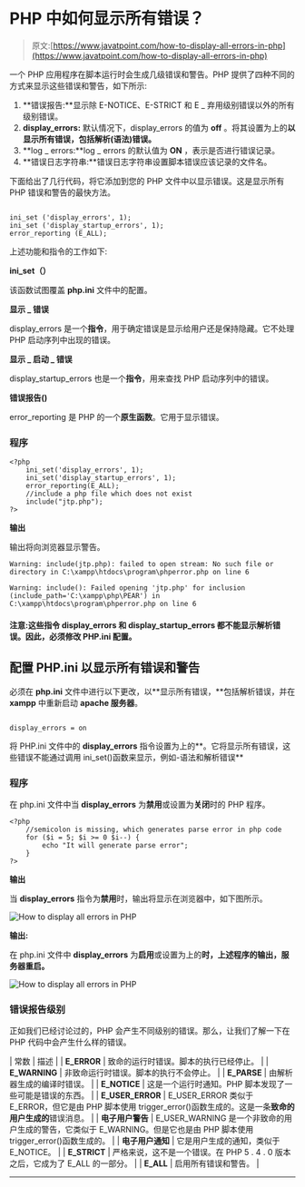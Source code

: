 # PHP 中如何显示所有错误？

> 原文:[https://www.javatpoint.com/how-to-display-all-errors-in-php](https://www.javatpoint.com/how-to-display-all-errors-in-php)

一个 PHP 应用程序在脚本运行时会生成几级错误和警告。PHP 提供了四种不同的方式来显示这些错误和警告，如下所示:

1.  **错误报告:**显示除 E-NOTICE、E-STRICT 和 E _ 弃用级别错误以外的所有级别错误。
2.  **display_errors:** 默认情况下，display_errors 的值为 **off** 。将其设置为上的**以显示所有错误，包括解析(语法)错误。**
3.  **log _ errors:**log _ errors 的默认值为 **ON** ，表示是否进行错误记录。
4.  **错误日志字符串:**错误日志字符串设置脚本错误应该记录的文件名。

下面给出了几行代码，将它添加到您的 PHP 文件中以显示错误。这是显示所有 PHP 错误和警告的最快方法。

```

ini_set ('display_errors', 1);
ini_set ('display_startup_errors', 1);
error_reporting (E_ALL);

```

上述功能和指令的工作如下:

**ini_set（）**

该函数试图覆盖 **php.ini** 文件中的配置。

**显示 _ 错误**

display_errors 是一个**指令**，用于确定错误是显示给用户还是保持隐藏。它不处理 PHP 启动序列中出现的错误。

**显示 _ 启动 _ 错误**

display_startup_errors 也是一个**指令**，用来查找 PHP 启动序列中的错误。

**错误报告()**

error_reporting 是 PHP 的一个**原生函数**。它用于显示错误。

### 程序

```
<?php
	ini_set('display_errors', 1); 
	ini_set('display_startup_errors', 1); 
	error_reporting(E_ALL); 
	//include a php file which does not exist
	include("jtp.php");
?>

```

**输出**

输出将向浏览器显示警告。

```
Warning: include(jtp.php): failed to open stream: No such file or directory in C:\xampp\htdocs\program\phperror.php on line 6

Warning: include(): Failed opening 'jtp.php' for inclusion (include_path='C:\xampp\php\PEAR') in C:\xampp\htdocs\program\phperror.php on line 6

```

#### 注意:这些指令 display_errors 和 display_startup_errors 都不能显示解析错误。因此，必须修改 PHP.ini 配置。

## 配置 PHP.ini 以显示所有错误和警告

必须在 **php.ini** 文件中进行以下更改，以**显示所有错误，**包括解析错误，并在 **xampp** 中重新启动 **apache 服务器**。

```

display_errors = on

```

将 PHP.ini 文件中的 **display_errors** 指令设置为上的**。它将显示所有错误，这些错误不能通过调用 ini_set()函数来显示，例如-语法和解析错误**

### 程序

在 php.ini 文件中当 **display_errors** 为**禁用**或设置为**关闭**时的 PHP 程序。

```
<?php
	//semicolon is missing, which generates parse error in php code
	for ($i = 5; $i >= 0 $i--) {
		echo "It will generate parse error";
	}
?>

```

**输出**

当 **display_errors** 指令为**禁用**时，输出将显示在浏览器中，如下图所示。

![How to display all errors in PHP](../Images/0c2e3d9f14ee916a6c1441d067cd447a.png)

**输出:**

在 php.ini 文件中 **display_errors** 为**启用**或设置为上的**时，上述程序的输出，服务器重启。**

![How to display all errors in PHP](../Images/c96566c4f29e8b77b44dc5ca6d494a56.png)

### 错误报告级别

正如我们已经讨论过的，PHP 会产生不同级别的错误。那么，让我们了解一下在 PHP 代码中会产生什么样的错误。

| 常数 | 描述 |
| **E_ERROR** | 致命的运行时错误。脚本的执行已经停止。 |
| **E_WARNING** | 非致命运行时错误。脚本的执行不会停止。 |
| **E_PARSE** | 由解析器生成的编译时错误。 |
| **E_NOTICE** | 这是一个运行时通知。PHP 脚本发现了一些可能是错误的东西。 |
| **E_USER_ERROR** | E_USER_ERROR 类似于 E_ERROR，但它是由 PHP 脚本使用 trigger_error()函数生成的。这是一条**致命的用户生成的**错误消息。 |
| **电子用户警告** | E_USER_WARNING 是一个非致命的用户生成的警告，它类似于 E_WARNING。但是它也是由 PHP 脚本使用 trigger_error()函数生成的。 |
| **电子用户通知** | 它是用户生成的通知，类似于 E_NOTICE。 |
| **E_STRICT** | 严格来说，这不是一个错误。在 PHP 5 . 4 . 0 版本之后，它成为了 E_ALL 的一部分。 |
| **E_ALL** | 启用所有错误和警告。 |

* * *